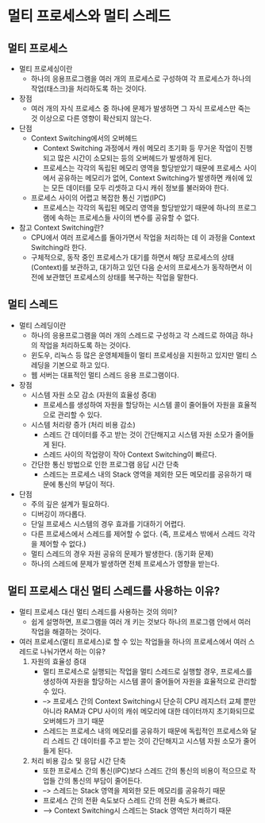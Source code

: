 # 멀티 프로세스와 멀티 스레드

## 멀티 프로세스
* 멀티 프로세싱이란
	* 하나의 응용프로그램을 여러 개의 프로세스로 구성하여 각 프로세스가 하나의 작업(태스크)을  처리하도록 하는 것이다.
* 장점
	* 여러 개의 자식 프로세스 중 하나에 문제가 발생하면 그 자식 프로세스만 죽는 것 이상으로 다른 영향이 확산되지 않는다.
* 단점
	* Context Switching에서의 오버헤드
		* Context Switching 과정에서 캐쉬 메모리 초기화 등 무거운 작업이 진행되고 많은 시간이 소모되는 등의 오버헤드가 발생하게 된다.
		* 프로세스는 각각의 독립된 메모리 영역을 할당받았기 때문에 프로세스 사이에서 공유하는 메모리가 없어, Context Switching가 발생하면 캐쉬에 있는 모든 데이터를 모두 리셋하고 다시 캐쉬 정보를 불러와야 한다.
	* 프로세스 사이의 어렵고 복잡한 통신 기법(IPC)
		* 프로세스는 각각의 독립된 메모리 영역을 할당받았기 때문에 하나의 프로그램에 속하는 프로세스들 사이의 변수를 공유할 수 없다.
* 참고 Context Switching란?
	* CPU에서 여러 프로세스를 돌아가면서 작업을 처리하는 데 이 과정을 Context Switching라 한다.
	* 구체적으로, 동작 중인 프로세스가 대기를 하면서 해당 프로세스의 상태(Context)를 보관하고, 대기하고 있던 다음 순서의 프로세스가 동작하면서 이전에 보관했던 프로세스의 상태를 복구하는 작업을 말한다.
## 멀티 스레드
* 멀티 스레딩이란
	* 하나의 응용프로그램을 여러 개의 스레드로 구성하고 각 스레드로 하여금 하나의 작업을 처리하도록 하는 것이다.
	* 윈도우, 리눅스 등 많은 운영체제들이 멀티 프로세싱을 지원하고 있지만 멀티 스레딩을 기본으로 하고 있다.
	* 웹 서버는 대표적인 멀티 스레드 응용 프로그램이다.
* 장점
	* 시스템 자원 소모 감소 (자원의 효율성 증대)
		* 프로세스를 생성하여 자원을 할당하는 시스템 콜이 줄어들어 자원을 효율적으로 관리할 수 있다.
	* 시스템 처리량 증가 (처리 비용 감소)
		* 스레드 간 데이터를 주고 받는 것이 간단해지고 시스템 자원 소모가 줄어들게 된다.
		* 스레드 사이의 작업량이 작아 Context Switching이 빠르다.
	* 간단한 통신 방법으로 인한 프로그램 응답 시간 단축
		* 스레드는 프로세스 내의 Stack 영역을 제외한 모든 메모리를 공유하기 때문에 통신의 부담이 적다.
* 단점
	* 주의 깊은 설계가 필요하다.
	* 디버깅이 까다롭다.
	* 단일 프로세스 시스템의 경우 효과를 기대하기 어렵다.
	* 다른 프로세스에서 스레드를 제어할 수 없다. (즉, 프로세스 밖에서 스레드 각각을 제어할 수 없다.)
	* 멀티 스레드의 경우 자원 공유의 문제가 발생한다. (동기화 문제)
	* 하나의 스레드에 문제가 발생하면 전체 프로세스가 영향을 받는다.



## 멀티 프로세스 대신 멀티 스레드를 사용하는 이유?
* 멀티 프로세스 대신 멀티 스레드를 사용하는 것의 의미?
	* 쉽게 설명하면, 프로그램을 여러 개 키는 것보다 하나의 프로그램 안에서 여러 작업을 해결하는 것이다.
* 여러 프로세스(멀티 프로세스)로 할 수 있는 작업들을 하나의 프로세스에서 여러 스레드로 나눠가면서 하는 이유?
	1. 자원의 효율성 증대
		* 멀티 프로세스로 실행되는 작업을 멀티 스레드로 실행할 경우, 프로세스를 생성하여 자원을 할당하는 시스템 콜이 줄어들어 자원을 효율적으로 관리할 수 있다.
		* –> 프로세스 간의 Context Switching시 단순히 CPU 레지스터 교체 뿐만 아니라 RAM과 CPU 사이의 캐쉬 메모리에 대한 데이터까지 초기화되므로 오버헤드가 크기 때문
		* 스레드는 프로세스 내의 메모리를 공유하기 때문에 독립적인 프로세스와 달리 스레드 간 데이터를 주고 받는 것이 간단해지고 시스템 자원 소모가 줄어들게 된다.
	2. 처리 비용 감소 및 응답 시간 단축
		* 또한 프로세스 간의 통신(IPC)보다 스레드 간의 통신의 비용이 적으므로 작업들 간의 통신의 부담이 줄어든다.
		* –> 스레드는 Stack 영역을 제외한 모든 메모리를 공유하기 때문
		* 프로세스 간의 전환 속도보다 스레드 간의 전환 속도가 빠르다.
		* –> Context Switching시 스레드는 Stack 영역만 처리하기 때문
